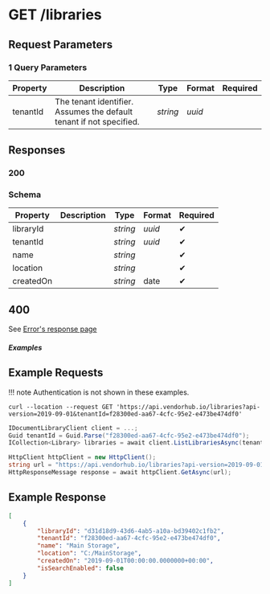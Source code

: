 # **GET**   /libraries

## __Request Parameters__

### 1 Query Parameters

 | Property | Description                                                         | Type     | Format | Required |
 | -------- | ------------------------------------------------------------------- | -------- | ------ | ----------- |
 | tenantId | The tenant identifier. Assumes the default tenant if not specified. | _string_ | _uuid_ |             |

## __Responses__

### __200__

### Schema

| Property  | Description | Type     | Format | Required |
| --------- | ----------- | -------- | ------ | ----------- |
| libraryId |             | _string_ | _uuid_ | ✔           |
| tenantId  |             | _string_ | _uuid_ | ✔           |
| name      |             | _string_ |        | ✔           |
| location  |             | _string_ |        | ✔           |
| createdOn |             | _string_ | date   | ✔           |

## 400

See [Error's response page](../../errors.md)

##### Examples

## __Example Requests__

!!! note
    Authentication is not shown in these examples.

```cURL tab=
curl --location --request GET 'https://api.vendorhub.io/libraries?api-version=2019-09-01&tenantId=f28300ed-aa67-4cfc-95e2-e473be474df0'
```

```C# tab=
IDocumentLibraryClient client = ...;
Guid tenantId = Guid.Parse("f28300ed-aa67-4cfc-95e2-e473be474df0");
ICollection<Library> libraries = await client.ListLibrariesAsync(tenantId);
```

```C# tab='C# (Raw)'
HttpClient httpClient = new HttpClient();
string url = "https://api.vendorhub.io/libraries?api-version=2019-09-01&tenantId=f28300ed-aa67-4cfc-95e2-e473be474df0";
HttpResponseMessage response = await httpClient.GetAsync(url);
```

## __Example Response__

```json
[
    {
        "libraryId": "d31d18d9-43d6-4ab5-a10a-bd39402c1fb2",
        "tenantId": "f28300ed-aa67-4cfc-95e2-e473be474df0",
        "name": "Main Storage",
        "location": "C:/MainStorage",
        "createdOn": "2019-09-01T00:00:00.0000000+00:00",
        "isSearchEnabled": false
    }
]
```